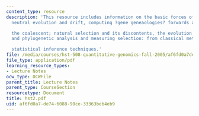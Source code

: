 ```yaml
---
content_type: resource
description: 'This resource includes information on the basic forces of evolution;
  neutral evolution and drift, computing ?gene geneaologies? forwards and backwards;

  the coalescent; natural selection and its discontents, the evolution of nucleotides
  and phylogenetic analysis and measuring selection: from classical methods to modern

  statistical inference techniques.'
file: /media/courses/hst-508-quantitative-genomics-fall-2005/af6fd0a7de74608890ce33363beb4eb9_hst2.pdf
file_type: application/pdf
learning_resource_types:
- Lecture Notes
ocw_type: OCWFile
parent_title: Lecture Notes
parent_type: CourseSection
resourcetype: Document
title: hst2.pdf
uid: af6fd0a7-de74-6088-90ce-33363beb4eb9
---
```

